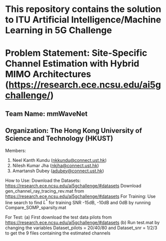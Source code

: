 # This repository contains the solution to ITU Artificial Intelligence/Machine Learning in 5G Challenge
# Problem Statement: Site-Specific Channel Estimation with Hybrid MIMO Architectures (https://research.ece.ncsu.edu/ai5gchallenge/)
## Team Name: mmWaveNet
## Organization: The Hong Kong University of Science and Technology (HKUST)
Members:
1) Neel Kanth Kundu (nkkundu@connect.ust.hk)
2) Nilesh Kumar Jha (nkjha@connect.ust.hk)
3) Amartansh Dubey (adubey@connect.ust.hk)

How to Use:
Download the Datasets: https://research.ece.ncsu.edu/ai5gchallenge/#datasets
Download gen_channel_ray_tracing_rev.mat from https://research.ece.ncsu.edu/ai5gchallenge/#datasets
For Training: Use line search to find $L^{*}$ for training SNR -15dB, -10dB and 0dB by running Compare_SOMP_sparsity.mat

For Test: (a) First download the test data pilots from https://research.ece.ncsu.edu/ai5gchallenge/#datasets
(b) Run test.mat by changing the variables Dataset_pilots = 20/40/80  and Dataset_snr = 1/2/3 to get the 9 files containing the estimated channels

